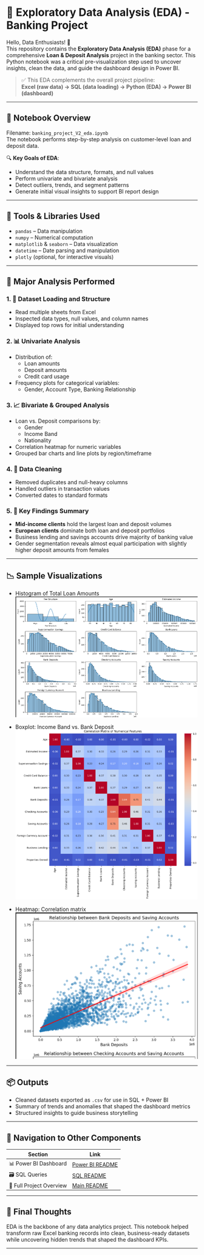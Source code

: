 # 🐍 Exploratory Data Analysis (EDA) - Banking Project

Hello, Data Enthusiasts! 👋  
This repository contains the **Exploratory Data Analysis (EDA)** phase for a comprehensive **Loan & Deposit Analysis** project in the banking sector. This Python notebook was a critical pre-visualization step used to uncover insights, clean the data, and guide the dashboard design in Power BI.

> ✅ This EDA complements the overall project pipeline:  
> **Excel (raw data) → SQL (data loading) → Python (EDA) → Power BI (dashboard)**

---

## 📂 Notebook Overview

Filename: `banking_project_V2_eda.ipynb`  
The notebook performs step-by-step analysis on customer-level loan and deposit data.

🔍 **Key Goals of EDA**:
- Understand the data structure, formats, and null values
- Perform univariate and bivariate analysis
- Detect outliers, trends, and segment patterns
- Generate initial visual insights to support BI report design

---

## 🔧 Tools & Libraries Used

- `pandas` – Data manipulation  
- `numpy` – Numerical computation  
- `matplotlib` & `seaborn` – Data visualization  
- `datetime` – Date parsing and manipulation  
- `plotly` (optional, for interactive visuals)

---

## 🧪 Major Analysis Performed

### 1. 📌 Dataset Loading and Structure
- Read multiple sheets from Excel
- Inspected data types, null values, and column names
- Displayed top rows for initial understanding

### 2. 📊 Univariate Analysis
- Distribution of:
  - Loan amounts
  - Deposit amounts
  - Credit card usage
- Frequency plots for categorical variables:
  - Gender, Account Type, Banking Relationship

### 3. 📈 Bivariate & Grouped Analysis
- Loan vs. Deposit comparisons by:
  - Gender
  - Income Band
  - Nationality
- Correlation heatmap for numeric variables
- Grouped bar charts and line plots by region/timeframe

### 4. 🧹 Data Cleaning
- Removed duplicates and null-heavy columns
- Handled outliers in transaction values
- Converted dates to standard formats

### 5. 📌 Key Findings Summary
- **Mid-income clients** hold the largest loan and deposit volumes
- **European clients** dominate both loan and deposit portfolios
- Business lending and savings accounts drive majority of banking value
- Gender segmentation reveals almost equal participation with slightly higher deposit amounts from females

---

## 📉 Sample Visualizations

- Histogram of Total Loan Amounts 
![Histogram](/EDA%20Images/histograms.png)

- Boxplot: Income Band vs. Bank Deposit
![Boxplot](/EDA%20Images/boxplot.png)
- Heatmap: Correlation matrix  
![Heatmaps](/EDA%20Images/heatmap.png)

---

## 📦 Outputs

- Cleaned datasets exported as `.csv` for use in SQL + Power BI
- Summary of trends and anomalies that shaped the dashboard metrics
- Structured insights to guide business storytelling

---


## 🧭 Navigation to Other Components

| Section | Link |
|--------|------|
| 📊 Power BI Dashboard | [Power BI README](/Power%20BI/README.MD) |
| 🗃️ SQL Queries | [SQL README](/Sql/README.MD) |
| 📄 Full Project Overview | [Main README](/README.MD) |

---

## 🚀 Final Thoughts

EDA is the backbone of any data analytics project. This notebook helped transform raw Excel banking records into clean, business-ready datasets while uncovering hidden trends that shaped the dashboard KPIs.

---

